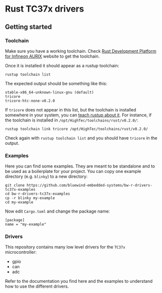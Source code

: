 # Rust TC37x drivers

## Getting started

### Toolchain

Make sure you have a working toolchain. Check [Rust
Development Platform for Infineon AURIX](https://hightec-rt.com/en/rust) website to get the toolchain.

Once it is installed it should appear as a rustup toolchain:

```
rustup toolchain list
```

The expected output should be something like this:

```
stable-x86_64-unknown-linux-gnu (default)
tricore
tricore-htc-none-v0.2.0
```

If `tricore` does not appear in this list, but the toolchain is installed
somewhere in your system, you can [teach rustup about
it](https://rust-lang.github.io/rustup/concepts/toolchains.html#custom-toolchains).
For instance, if the toolchain is installed in
`/opt/HighTec/toolchains/rust/v0.2.0/`:

```
rustup toolchain link tricore /opt/HighTec/toolchains/rust/v0.2.0/
```

Check again with `rustup toolchain list` and you should have `tricore` in the output.

### Examples

Here you can find some examples. They are meant to be standalone and to be used
as a boilerplate for your project. You can copy one example directory (e.g.
`blinky`) to a new directory:

```
git clone https://github.com/bluewind-embedded-systems/bw-r-drivers-tc37x-examples
cd bw-r-drivers-tc37x-examples
cp -r blinky my-example
cd my-example
```

Now edit `Cargo.toml` and change the package name:

```
[package]
name = "my-example"
```

### Drivers

This repository contains many low level drivers for the `TC37x` microcontroller:

- gpio
- can
- adc

Refer to the documentation you find here and the examples to understand how to
use the different drivers.
